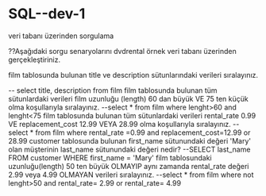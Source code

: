 # SQL--dev-1
veri tabanı üzerinden sorgulama

??Aşağıdaki sorgu senaryolarını dvdrental örnek veri tabanı üzerinden gerçekleştiriniz.

film tablosunda bulunan title ve description sütunlarındaki verileri sıralayınız.

-- select title, description from film
film tablosunda bulunan tüm sütunlardaki verileri film uzunluğu (length) 60 dan büyük VE 75 ten küçük olma koşullarıyla sıralayınız.
--select * from film where lenght>60 and lenght<75
film tablosunda bulunan tüm sütunlardaki verileri rental_rate 0.99 VE replacement_cost 12.99 VEYA 28.99 olma koşullarıyla sıralayınız.
--select * from film where  rental_rate =0.99 and replacement_cost=12.99 or 28.99
customer tablosunda bulunan first_name sütunundaki değeri 'Mary' olan müşterinin last_name sütunundaki değeri nedir?
--SELECT last_name FROM customer WHERE first_name = 'Mary'
film tablosundaki uzunluğu(length) 50 ten büyük OLMAYIP aynı zamanda rental_rate değeri 2.99 veya 4.99 OLMAYAN verileri sıralayınız.
--select * from film where not lenght>50 and rental_rate= 2.99 or rental_rate= 4.99 
